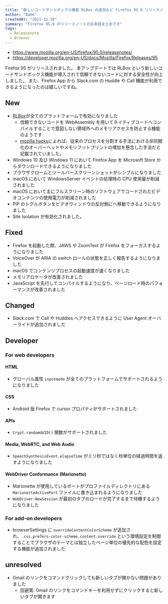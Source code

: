 ```yaml
---
title: "新しいコードサンドボックス機能 RLBox の追加など Firefox 95.0 リリースノートまとめ"
author: "BaHo"
createdAt: "2021-12-20"
summary: "Firefox 95.0 のリリースノートの日本語まとめです"
tags:
  - Releasenote
  - Browser
---
```


- https://www.mozilla.org/en-US/firefox/95.0/releasenotes/
- https://developer.mozilla.org/en-US/docs/Mozilla/Firefox/Releases/95

Firefox 95 がリリースされました。
本アップデートでは RLBox という新しいコードサンドボックス機能が導入されて信頼できないコードに対する安全性が向上しました。
また、Firefox App から Slack.com の Huddle や Call 機能が利用できるようになったのは嬉しいですね。

## New

- [RLBox](https://hacks.mozilla.org/2021/12/webassembly-and-back-again-fine-grained-sandboxing-in-firefox-95/)が全てのプラットフォームで有効になりました
  - 信頼できないコードを WebAssembly を用いてネイティブコードへコンパイルすることで意図しない領域外へのメモリアクセスを防止する機能のようです
  - [mozilla hacks](https://hacks.mozilla.org/2021/12/webassembly-and-back-again-fine-grained-sandboxing-in-firefox-95/)によれば、従来のプロセスを分割する手法における非同期化のオーバーヘッドやメモリフットプリントの増加を懸念した手法だと記載されていました。
- Windows 10 及び Windows 11 において Firefox App を Microsoft Store からダウンロードできるようになりました
- ブラウザクロームとツールバースクリーンショットがシンプルになりました
- macOS において WindowsServer イベントの処理時の CPU 使用量が削減されました
- macOS において主にフルスクリーン時のソフトウェアでコードされたビデオコンテンツの使用電力が削減されました
- PiP のトグルボタンをビデオウィンドウの反対側にへ移動できるようになりました
- Site Isolation が有効化されました。

## Fixed

- Firefox を起動した際、JAWS や ZoomText が Firefox をフォーカスするようになりました
- VoiceOver が ARIA の switch ロールの状態を正しく報告するようになりました
- macOS でコンテンツプロセスの起動速度が速くなりました
- メモリアロケータが改善されました
- JavaScript を先行してコンパイルするようになり、ページロード時のパフォーマンスが改善されました

## Changed

- Slack.com で Call や Huddles へアクセスできるように User Agent オーバーライドが追加されました

## Developer

### For web developers

#### HTML

- グローバル属性 `inputmode` が全てのプラットフォームでサポートされるようになりました

#### CSS

- Android 版 Firefox で cursor プロパティがサポートされました

#### APIs

- `Crypt.randomUUID()` 関数がサポートされました

#### Media, WebRTC, and Web Audio

- `SpeechSynthesisEvent.elapseTime` がミリ秒ではなく秒単位の経過時間を返すようになりました

#### WebDriver Conformance (Marionette)

- Marionette が使用しているポートがプロファイルディレクトリにある `MarionetteActivePort` ファイルに書き込まれるようになりました
- `WebDriver:NewSession` が最初のタブのロードが完了するまで待機するようになりました

### For add-on developers

- browserSettings に `overrideContentColorScheme` が追加され、`.css.prefers-color-scheme.content.override` という環境設定を制御することでブラウザのテーマとは独立したページ単位の優先的な配色を設定する機能が追加されました

## unresolved

- Gmail のリンクをコマンドクリックしても新しいタブが開かない問題がありました
  - 回避策: Gmail のリンクをコマンドキーを利用せずにクリックすると新しいタブが開きます
